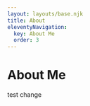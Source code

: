 ```yaml
---
layout: layouts/base.njk
title: About
eleventyNavigation:
  key: About Me
  order: 3
---
```

# About Me

test change
